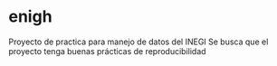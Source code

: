 # enigh
Proyecto de practica para manejo de datos del INEGI
Se busca que el proyecto tenga buenas prácticas de reproducibilidad 
